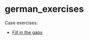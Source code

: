 # german_exercises

Case exercises:

* [Fill in the gaps](https://hou2zi0.github.io/german_exercises/HTML/cases.html)
